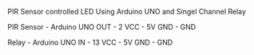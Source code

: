 PIR Sensor controlled LED Using Arduino UNO and Singel Channel Relay 

PIR Sensor - Arduino UNO 
   OUT     -    2
   VCC     -    5V
   GND     -    GND
   
 Relay     - Arduino UNO
  IN       -   13
  VCC	   -   5V
  GND      -  GND

